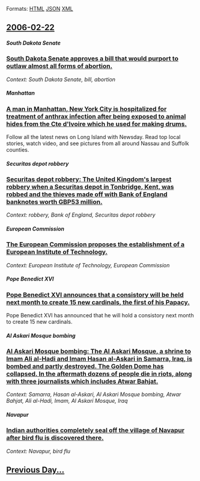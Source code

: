 
Formats: [HTML](2006/02/22/index.html)  [JSON](2006/02/22/index.json)  [XML](2006/02/22/index.xml)  

## [2006-02-22](/news/2006/02/22/index.md)

##### South Dakota Senate
### [ South Dakota Senate approves a bill that would purport to outlaw almost all forms of abortion. ](/news/2006/02/22/south-dakota-senate-approves-a-bill-that-would-purport-to-outlaw-almost-all-forms-of-abortion.md)
_Context: South Dakota Senate, bill, abortion_

##### Manhattan
### [ A man in Manhattan, New York City is hospitalized for treatment of anthrax infection after being exposed to animal hides from the Cte d'Ivoire which he used for making drums. ](/news/2006/02/22/a-man-in-manhattan-new-york-city-is-hospitalized-for-treatment-of-anthrax-infection-after-being-exposed-to-animal-hides-from-the-cote-d-iv.md)
Follow all the latest news on Long Island with Newsday. Read top local stories, watch video, and see pictures from all around Nassau and Suffolk counties.

##### Securitas depot robbery
### [ Securitas depot robbery: The United Kingdom's largest robbery when a Securitas depot in Tonbridge, Kent, was robbed and the thieves made off with Bank of England banknotes worth GBP53 million. ](/news/2006/02/22/securitas-depot-robbery-the-united-kingdom-s-largest-robbery-when-a-securitas-depot-in-tonbridge-kent-was-robbed-and-the-thieves-made-of.md)
_Context: robbery, Bank of England, Securitas depot robbery_

##### European Commission
### [ The European Commission proposes the establishment of a European Institute of Technology. ](/news/2006/02/22/the-european-commission-proposes-the-establishment-of-a-european-institute-of-technology.md)
_Context: European Institute of Technology, European Commission_

##### Pope Benedict XVI
### [ Pope Benedict XVI announces that a consistory will be held next month to create 15 new cardinals, the first of his Papacy. ](/news/2006/02/22/pope-benedict-xvi-announces-that-a-consistory-will-be-held-next-month-to-create-15-new-cardinals-the-first-of-his-papacy.md)
Pope Benedict XVI has announced that he will hold a consistory next month to create 15 new cardinals.

##### Al Askari Mosque bombing
### [ Al Askari Mosque bombing: The Al Askari Mosque, a shrine to Imam Ali al-Hadi and Imam Hasan al-Askari in Samarra, Iraq, is bombed and partly destroyed. The Golden Dome has collapsed. In the aftermath dozens of people die in riots, along with three journalists which includes Atwar Bahjat.](/news/2006/02/22/al-askari-mosque-bombing-the-al-askari-mosque-a-shrine-to-imam-ali-al-hadi-and-imam-hasan-al-askari-in-samarra-iraq-is-bombed-and-partl.md)
_Context: Samarra, Hasan al-Askari, Al Askari Mosque bombing, Atwar Bahjat, Ali al-Hadi, Imam, Al Askari Mosque, Iraq_

##### Navapur
### [ Indian authorities completely seal off the village of Navapur after bird flu is discovered there. ](/news/2006/02/22/indian-authorities-completely-seal-off-the-village-of-navapur-after-bird-flu-is-discovered-there.md)
_Context: Navapur, bird flu_

## [Previous Day...](/news/2006/02/21/index.md)

